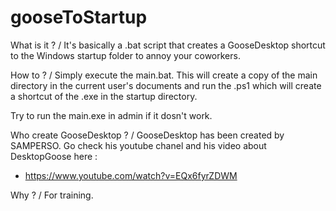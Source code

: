 # gooseToStartup

What is it ?
/ It's basically a .bat script that creates a GooseDesktop shortcut to the Windows startup folder to annoy your coworkers.

How to ?
/ Simply execute the main.bat. This will create a copy of the main directory in the current user's documents and run the .ps1 which will create a shortcut of the .exe in the startup directory.

Try to run the main.exe in admin if it dosn't work.

Who create GooseDesktop ?
/ GooseDesktop has been created by SAMPERSO. Go check his youtube chanel and his video about DesktopGoose here :
  - https://www.youtube.com/watch?v=EQx6fyrZDWM

Why ?
/ For training.

